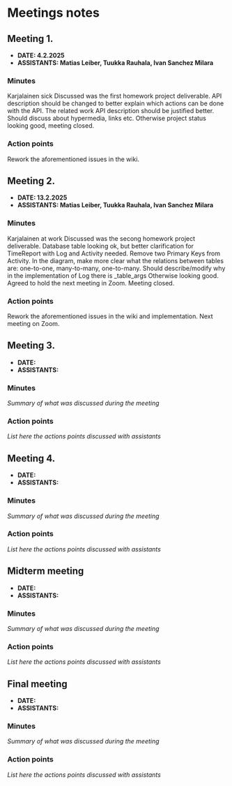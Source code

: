 # Meetings notes

## Meeting 1.
* **DATE: 4.2.2025**
* **ASSISTANTS: Matias Leiber, Tuukka Rauhala, Ivan Sanchez Milara**

### Minutes
Karjalainen sick
Discussed was the first homework project deliverable.
API description should be changed to better explain which actions can be done with the API.
The related work API description should be justified better.
Should discuss about hypermedia, links etc.
Otherwise project status looking good, meeting closed.

### Action points
Rework the aforementioned issues in the wiki.




## Meeting 2.
* **DATE: 13.2.2025**
* **ASSISTANTS: Matias Leiber, Tuukka Rauhala, Ivan Sanchez Milara**

### Minutes
Karjalainen at work
Discussed was the secong homework project deliverable.
Database table looking ok, but better clarification for TimeReport with Log and Activity needed.
Remove two Primary Keys from Activity.
In the diagram, make more clear what the relations between tables are: one-to-one, many-to-many, one-to-many.
Should describe/modify why in the implementation of Log there is _table_args
Otherwise looking good.
Agreed to hold the next meeting in Zoom.
Meeting closed.

### Action points
Rework the aforementioned issues in the wiki and implementation.
Next meeting on Zoom.



## Meeting 3.
* **DATE:**
* **ASSISTANTS:**

### Minutes
*Summary of what was discussed during the meeting*

### Action points
*List here the actions points discussed with assistants*




## Meeting 4.
* **DATE:**
* **ASSISTANTS:**

### Minutes
*Summary of what was discussed during the meeting*

### Action points
*List here the actions points discussed with assistants*




## Midterm meeting
* **DATE:**
* **ASSISTANTS:**

### Minutes
*Summary of what was discussed during the meeting*

### Action points
*List here the actions points discussed with assistants*




## Final meeting
* **DATE:**
* **ASSISTANTS:**

### Minutes
*Summary of what was discussed during the meeting*

### Action points
*List here the actions points discussed with assistants*





